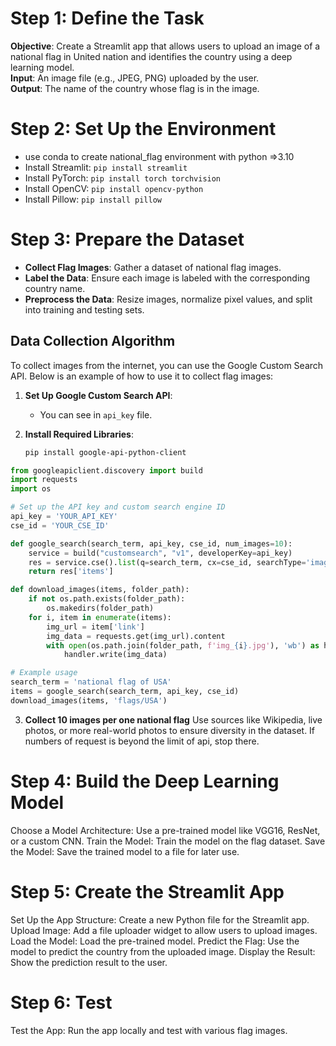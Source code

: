 # Step 1: Define the Task
**Objective**: Create a Streamlit app that allows users to upload an image of a national flag in United nation and identifies the country using a deep learning model.  
**Input**: An image file (e.g., JPEG, PNG) uploaded by the user.  
**Output**: The name of the country whose flag is in the image.

# Step 2: Set Up the Environment
- use conda to create national_flag environment with python =>3.10
- Install Streamlit: `pip install streamlit`
- Install PyTorch: `pip install torch torchvision`
- Install OpenCV: `pip install opencv-python`
- Install Pillow: `pip install pillow`

# Step 3: Prepare the Dataset
- **Collect Flag Images**: Gather a dataset of national flag images.
- **Label the Data**: Ensure each image is labeled with the corresponding country name.
- **Preprocess the Data**: Resize images, normalize pixel values, and split into training and testing sets.

## Data Collection Algorithm
To collect images from the internet, you can use the Google Custom Search API. Below is an example of how to use it to collect flag images:

1. **Set Up Google Custom Search API**:
   - You can see in `api_key` file.

2. **Install Required Libraries**:
   ```sh
   pip install google-api-python-client
   ```

```python
from googleapiclient.discovery import build
import requests
import os

# Set up the API key and custom search engine ID
api_key = 'YOUR_API_KEY'
cse_id = 'YOUR_CSE_ID'

def google_search(search_term, api_key, cse_id, num_images=10):
    service = build("customsearch", "v1", developerKey=api_key)
    res = service.cse().list(q=search_term, cx=cse_id, searchType='image', num=num_images).execute()
    return res['items']

def download_images(items, folder_path):
    if not os.path.exists(folder_path):
        os.makedirs(folder_path)
    for i, item in enumerate(items):
        img_url = item['link']
        img_data = requests.get(img_url).content
        with open(os.path.join(folder_path, f'img_{i}.jpg'), 'wb') as handler:
            handler.write(img_data)

# Example usage
search_term = 'national flag of USA'
items = google_search(search_term, api_key, cse_id)
download_images(items, 'flags/USA')
```

3. **Collect 10 images per one national flag**
Use sources like Wikipedia, live photos, or more real-world photos to ensure diversity in the dataset.
If numbers of request is beyond the limit of api, stop there.

# Step 4: Build the Deep Learning Model
Choose a Model Architecture: Use a pre-trained model like VGG16, ResNet, or a custom CNN.
Train the Model: Train the model on the flag dataset.
Save the Model: Save the trained model to a file for later use.

# Step 5: Create the Streamlit App
Set Up the App Structure: Create a new Python file for the Streamlit app.
Upload Image: Add a file uploader widget to allow users to upload images.
Load the Model: Load the pre-trained model.
Predict the Flag: Use the model to predict the country from the uploaded image.
Display the Result: Show the prediction result to the user.

# Step 6: Test
Test the App: Run the app locally and test with various flag images.